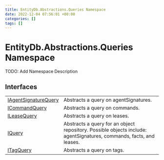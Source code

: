 ```yaml
---
title: EntityDb.Abstractions.Queries Namespace
date: 2022-12-04 07:56:01 +00:00
categories: []
tags: []
---
```


# EntityDb.Abstractions.Queries Namespace

TODO: Add Namespace Description

## Interfaces
<table><tr><td><a href='dotnet./entitydb.abstractions.queries.iagentsignaturequery'>IAgentSignatureQuery</a></td><td>
Abstracts a query on agentSignatures.
</td></tr><tr><td><a href='dotnet./entitydb.abstractions.queries.icommandquery'>ICommandQuery</a></td><td>
Abstracts a query on commands.
</td></tr><tr><td><a href='dotnet./entitydb.abstractions.queries.ileasequery'>ILeaseQuery</a></td><td>
Abstracts a query on leases.
</td></tr><tr><td><a href='dotnet./entitydb.abstractions.queries.iquery'>IQuery</a></td><td>
Abstracts a query for an object repository. Possible objects include: agentSignatures, commands, facts, and leases.
</td></tr><tr><td><a href='dotnet./entitydb.abstractions.queries.itagquery'>ITagQuery</a></td><td>
Abstracts a query on tags.
</td></tr></table>
